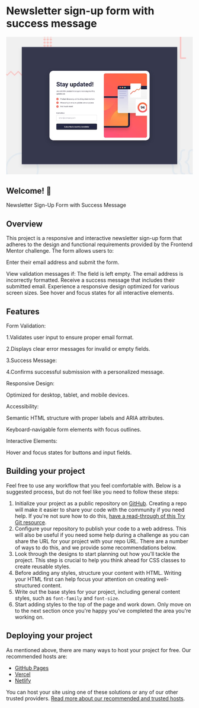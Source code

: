 # Newsletter sign-up form with success message

![Design preview for the Newsletter sign-up form with success message coding challenge](./design/desktop-preview.jpg)

## Welcome! 👋

Newsletter Sign-Up Form with Success Message

## Overview

This project is a responsive and interactive newsletter sign-up form that adheres to the design and functional requirements provided by the Frontend Mentor challenge. The form allows users to:

Enter their email address and submit the form.

View validation messages if:
The field is left empty.
The email address is incorrectly formatted.
Receive a success message that includes their submitted email.
Experience a responsive design optimized for various screen sizes.
See hover and focus states for all interactive elements.

## Features

Form Validation:

1.Validates user input to ensure proper email format.

2.Displays clear error messages for invalid or empty fields.

3.Success Message:

4.Confirms successful submission with a personalized message.

Responsive Design:

Optimized for desktop, tablet, and mobile devices.

Accessibility:

Semantic HTML structure with proper labels and ARIA attributes.

Keyboard-navigable form elements with focus outlines.

Interactive Elements:

Hover and focus states for buttons and input fields.

## Building your project

Feel free to use any workflow that you feel comfortable with. Below is a suggested process, but do not feel like you need to follow these steps:

1. Initialize your project as a public repository on [GitHub](https://github.com/). Creating a repo will make it easier to share your code with the community if you need help. If you're not sure how to do this, [have a read-through of this Try Git resource](https://try.github.io/).
2. Configure your repository to publish your code to a web address. This will also be useful if you need some help during a challenge as you can share the URL for your project with your repo URL. There are a number of ways to do this, and we provide some recommendations below.
3. Look through the designs to start planning out how you'll tackle the project. This step is crucial to help you think ahead for CSS classes to create reusable styles.
4. Before adding any styles, structure your content with HTML. Writing your HTML first can help focus your attention on creating well-structured content.
5. Write out the base styles for your project, including general content styles, such as `font-family` and `font-size`.
6. Start adding styles to the top of the page and work down. Only move on to the next section once you're happy you've completed the area you're working on.

## Deploying your project

As mentioned above, there are many ways to host your project for free. Our recommended hosts are:

- [GitHub Pages](https://pages.github.com/)
- [Vercel](https://vercel.com/)
- [Netlify](https://www.netlify.com/)

You can host your site using one of these solutions or any of our other trusted providers. [Read more about our recommended and trusted hosts](https://medium.com/frontend-mentor/frontend-mentor-trusted-hosting-providers-bf000dfebe).

#
